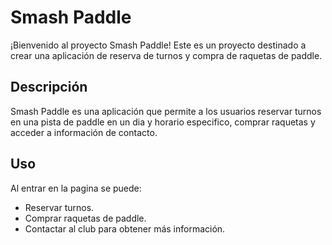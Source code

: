 # Smash Paddle

¡Bienvenido al proyecto Smash Paddle! Este es un proyecto destinado a crear una aplicación de reserva de turnos y compra de raquetas de paddle.

## Descripción
Smash Paddle es una aplicación que permite a los usuarios reservar turnos en una pista de paddle en un dia y horario especifico, comprar raquetas y acceder a información de contacto.

## Uso
Al entrar en la pagina se puede:

- Reservar turnos.
- Comprar raquetas de paddle.
- Contactar al club para obtener más información.
